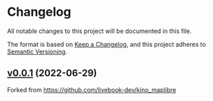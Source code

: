# Changelog

All notable changes to this project will be documented in this file.

The format is based on [Keep a Changelog](https://keepachangelog.com/en/1.0.0/),
and this project adheres to [Semantic Versioning](https://semver.org/spec/v2.0.0.html).

## [v0.0.1](https://github.com/zmaril/kino_threejs/tree/v0.1.0) (2022-06-29)

Forked from https://github.com/livebook-dev/kino_maplibre

